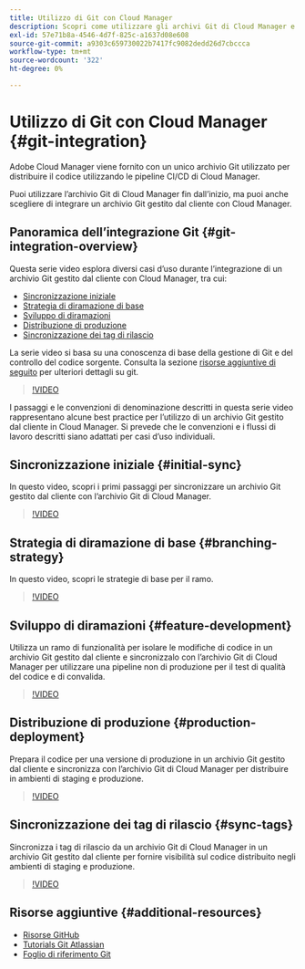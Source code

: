 ```yaml
---
title: Utilizzo di Git con Cloud Manager
description: Scopri come utilizzare gli archivi Git di Cloud Manager e come integrare con Cloud Manager un proprio archivio Git gestito dai clienti on-premise.
exl-id: 57e71b8a-4546-4d7f-825c-a1637d08e608
source-git-commit: a9303c659730022b7417fc9082dedd26d7cbccca
workflow-type: tm+mt
source-wordcount: '322'
ht-degree: 0%

---
```


# Utilizzo di Git con Cloud Manager {#git-integration}

Adobe Cloud Manager viene fornito con un unico archivio Git utilizzato per distribuire il codice utilizzando le pipeline CI/CD di Cloud Manager.

Puoi utilizzare l’archivio Git di Cloud Manager fin dall’inizio, ma puoi anche scegliere di integrare un archivio Git gestito dal cliente con Cloud Manager.

## Panoramica dell’integrazione Git {#git-integration-overview}

Questa serie video esplora diversi casi d’uso durante l’integrazione di un archivio Git gestito dal cliente con Cloud Manager, tra cui:

* [Sincronizzazione iniziale](#initial-sync)
* [Strategia di diramazione di base](#branching-strategy)
* [Sviluppo di diramazioni](#feature-development)
* [Distribuzione di produzione](#production-deployment)
* [Sincronizzazione dei tag di rilascio](#sync-tags)

La serie video si basa su una conoscenza di base della gestione di Git e del controllo del codice sorgente. Consulta la sezione [risorse aggiuntive di seguito](#additional-resources) per ulteriori dettagli su git.

>[!VIDEO](https://video.tv.adobe.com/v/28710/)

I passaggi e le convenzioni di denominazione descritti in questa serie video rappresentano alcune best practice per l’utilizzo di un archivio Git gestito dal cliente in Cloud Manager. Si prevede che le convenzioni e i flussi di lavoro descritti siano adattati per casi d’uso individuali.

## Sincronizzazione iniziale {#initial-sync}

In questo video, scopri i primi passaggi per sincronizzare un archivio Git gestito dal cliente con l’archivio Git di Cloud Manager.

>[!VIDEO](https://video.tv.adobe.com/v/28711/?quality=12)

## Strategia di diramazione di base {#branching-strategy}

In questo video, scopri le strategie di base per il ramo.

>[!VIDEO](https://video.tv.adobe.com/v/28712/?quality=12)

## Sviluppo di diramazioni {#feature-development}

Utilizza un ramo di funzionalità per isolare le modifiche di codice in un archivio Git gestito dal cliente e sincronizzalo con l’archivio Git di Cloud Manager per utilizzare una pipeline non di produzione per il test di qualità del codice e di convalida.

>[!VIDEO](https://video.tv.adobe.com/v/28723/?quality=12)

## Distribuzione di produzione {#production-deployment}

Prepara il codice per una versione di produzione in un archivio Git gestito dal cliente e sincronizza con l’archivio Git di Cloud Manager per distribuire in ambienti di staging e produzione.

>[!VIDEO](https://video.tv.adobe.com/v/28724/?quality=12)

## Sincronizzazione dei tag di rilascio {#sync-tags}

Sincronizza i tag di rilascio da un archivio Git di Cloud Manager in un archivio Git gestito dal cliente per fornire visibilità sul codice distribuito negli ambienti di staging e produzione.

>[!VIDEO](https://video.tv.adobe.com/v/28725/?quality=12)

## Risorse aggiuntive {#additional-resources}

* [Risorse GitHub](https://try.github.io)
* [Tutorials Git Atlassian](https://www.atlassian.com/git/tutorials/what-is-version-control)
* [Foglio di riferimento Git](https://education.github.com/git-cheat-sheet-education.pdf)
